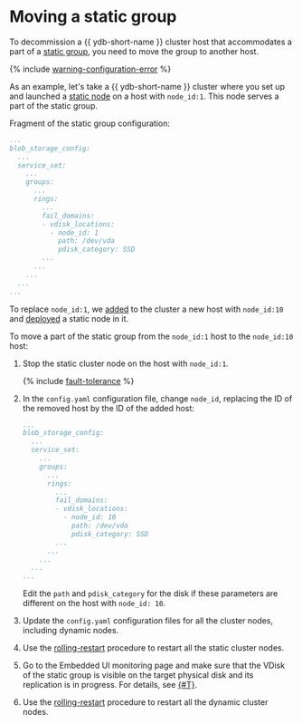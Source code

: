 # Moving a static group

To decommission a {{ ydb-short-name }} cluster host that accommodates a part of a [static group](../../reference/configuration/index.md#blob_storage_config), you need to move the group to another host.

{% include [warning-configuration-error](../_includes/warning-configuration-error.md) %}

As an example, let's take a {{ ydb-short-name }} cluster where you set up and launched a [static node](../../reference/configuration/index.md#hosts) on a host with `node_id:1`. This node serves a part of the static group.

Fragment of the static group configuration:

```yaml
...
blob_storage_config:
  ...
  service_set:
    ...
    groups:
      ...
      rings:
        ...
        fail_domains:
        - vdisk_locations:
          - node_id: 1
            path: /dev/vda
            pdisk_category: SSD
        ...
      ...
    ...
  ...
...
```

To replace `node_id:1`, we [added](../../maintenance/manual/cluster_expansion.md#add-host) to the cluster a new host with `node_id:10` and [deployed](../../maintenance/manual/cluster_expansion.md#add-static-node) a static node in it.

To move a part of the static group from the `node_id:1` host to the `node_id:10` host:

1. Stop the static cluster node on the host with `node_id:1`.

   {% include [fault-tolerance](../_includes/fault-tolerance.md) %}

2. In the `config.yaml` configuration file, change `node_id`, replacing the ID of the removed host by the ID of the added host:

   ```yaml
   ...
   blob_storage_config:
     ...
     service_set:
       ...
       groups:
         ...
         rings:
           ...
           fail_domains:
           - vdisk_locations:
             - node_id: 10
               path: /dev/vda
               pdisk_category: SSD
           ...
         ...
       ...
     ...
   ...
   ```

   Edit the `path` and `pdisk_category` for the disk if these parameters are different on the host with `node_id: 10`.

3. Update the `config.yaml` configuration files for all the cluster nodes, including dynamic nodes.
4. Use the [rolling-restart](../../maintenance/manual/node_restarting.md) procedure to restart all the static cluster nodes.
5. Go to the Embedded UI monitoring page and make sure that the VDisk of the static group is visible on the target physical disk and its replication is in progress. For details, see [{#T}](../../reference/embedded-ui/ydb-monitoring.md#static-group).
6. Use the [rolling-restart](../../maintenance/manual/node_restarting.md) procedure to restart all the dynamic cluster nodes.

